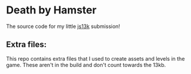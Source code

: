 # Death by Hamster

The source code for my little [js13k](https://js13kgames.com/) submission!

## Extra files:

This repo contains extra files that I used to create assets and levels in the game. These aren't in the build and don't count towards the 13kb.
